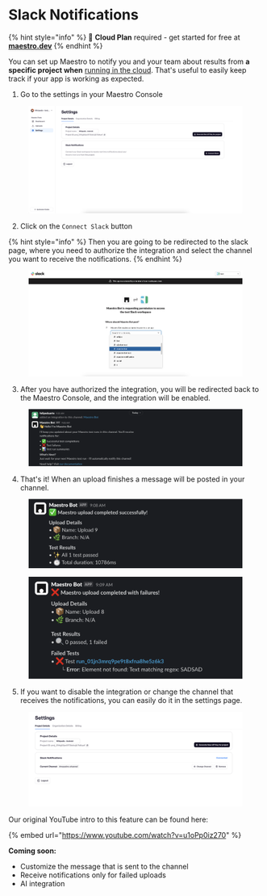# Slack Notifications

{% hint style="info" %}
🚀 **Cloud Plan** required - get started for free at [**maestro.dev**](https://signin.maestro.dev/sign-up)
{% endhint %}

You can set up Maestro to notify you and your team about results from **a specific project when** [running in the cloud](../run-maestro-tests-in-the-cloud.md). That's useful to easily keep track if your app is working as expected.



1. Go to the settings in your Maestro Console

<figure><img src="../../.gitbook/assets/robin-console-settings.png" alt=""><figcaption></figcaption></figure>



2. Click on the `Connect Slack` button

{% hint style="info" %}
Then you are going to be redirected to the slack page, where you need to authorize the integration and select the channel you want to receive the notifications.
{% endhint %}

<figure><img src="../../.gitbook/assets/slack-integration-redirect.png" alt=""><figcaption></figcaption></figure>

3. After you have authorized the integration, you will be redirected back to the Maestro Console, and the integration will be enabled.

<figure><img src="../../.gitbook/assets/slack-bot-onboarding.png" alt=""><figcaption></figcaption></figure>

4. That's it! When an upload finishes a message will be posted in your channel.

<figure><img src="../../.gitbook/assets/slack-bot-successful-upload.png" alt=""><figcaption></figcaption></figure>

<figure><img src="../../.gitbook/assets/slack-bot-failure-upload.png" alt=""><figcaption></figcaption></figure>

5. If you want to disable the integration or change the channel that receives the notifications, you can easily do it in the settings page.

<figure><img src="../../.gitbook/assets/settings-update-slack-bot.png" alt=""><figcaption></figcaption></figure>

Our original YouTube intro to this feature can be found here:

{% embed url="https://www.youtube.com/watch?v=u1oPp0iz270" %}





**Coming soon:**

* Customize the message that is sent to the channel
* Receive notifications only for failed uploads
* AI integration

